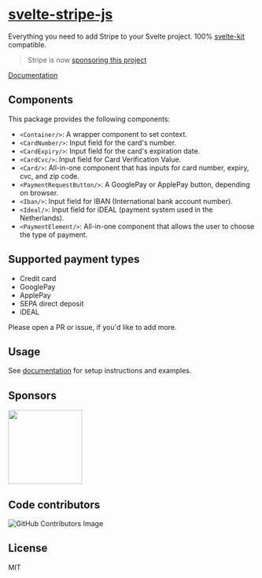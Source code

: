 # [svelte-stripe-js](https://svelte-stripe-js.vercel.app)

Everything you need to add Stripe to your Svelte project. 100% [svelte-kit](https://kit.svelte.dev/) compatible.

> Stripe is now [sponsoring this project](#sponsors)

[Documentation](https://svelte-stripe-js.vercel.app)

## Components

This package provides the following components:

- `<Container/>`: A wrapper component to set context.
- `<CardNumber/>`: Input field for the card's number.
- `<CardExpiry/>`: Input field for the card's expiration date.
- `<CardCvc/>`: Input field for Card Verification Value.
- `<Card/>`: All-in-one component that has inputs for card number, expiry, cvc, and zip code.
- `<PaymentRequestButton/>`: A GooglePay or ApplePay button, depending on browser.
- `<Iban/>`: Input field for IBAN (International bank account number).
- `<Ideal/>`: Input field for iDEAL (payment system used in the Netherlands).
- `<PaymentElement/>`: All-in-one component that allows the user to choose the type of payment.

## Supported payment types

- Credit card
- GooglePay
- ApplePay
- SEPA direct deposit
- iDEAL

Please open a PR or issue, if you'd like to add more.

## Usage

See [documentation](https://svelte-stripe-js.vercel.app/) for setup instructions and examples.

## Sponsors

<a href="https://stripe.com">
  <img src="https://raw.githubusercontent.com/joshnuss/svelte-stripe-js/main/static/logos/stripe.svg" width="150px"/>
</a>

## Code contributors

![GitHub Contributors Image](https://contrib.rocks/image?repo=joshnuss/svelte-stripe-js)

## License

MIT

